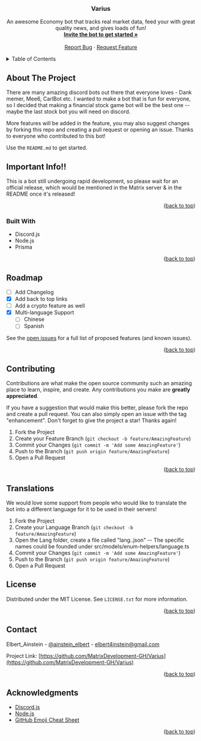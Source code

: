 <!-- Improved compatibility of back to top link: See: ttps://github.com/Wall-Street-Bets/discord-bot.git/pull/73 -->

<a name="readme-top"></a>

<!-- PROJECT LOGO -->
<br />
<div align="center">

  <h3 align="center">Varius</h3>

  <p align="center">
    An awesome Economy bot that tracks real market data, feed your with great quality news, and gives loads of fun!
    <br />
    <a href="https://discord.com/api/oauth2/authorize?client_id=1119834966965096539&permissions=8&scope=bot"><strong>Invite the bot to get started »</strong></a>
    <br />
    <br />
    <a href="https://github.com/MatrixDevelopment-GH/Varius/issues">Report Bug</a>
    ·
    <a href="https://github.com/MatrixDevelopment-GH/Varius/issues">Request Feature</a>
  </p>
</div>

<!-- TABLE OF CONTENTS -->
<details>
  <summary>Table of Contents</summary>
  <ol>
    <li>
      <a href="#about-the-project">About The Project</a>
      <ul>
        <li><a href="#built-with">Built With</a></li>
      </ul>
    </li>
    <li><a href="#roadmap">Roadmap</a></li>
    <li><a href="#contributing">Contributing</a></li>
    <li><a href="#license">License</a></li>
    <li><a href="#contact">Contact</a></li>
    <li><a href="#acknowledgments">Acknowledgments</a></li>
  </ol>
</details>

<!-- ABOUT THE PROJECT -->

## About The Project

There are many amazing discord bots out there that everyone loves - Dank memer, Mee6, CarlBot etc. I wanted to make a bot that is fun for everyone, so I decided that making a financial stock game bot will be the best one -- maybe the last stock bot you will need on discord.

More features will be added in the feature, you may also suggest changes by forking this repo and creating a pull request or opening an issue. Thanks to everyone who contributed to this bot!

Use the `README.md` to get started.

## Important Info!!

This is a bot still undergoing rapid development, so please wait for an official release, which would be mentioned in the Matrix server & in the README once it's released!

<p align="right">(<a href="#readme-top">back to top</a>)</p>

### Built With

-   Discord.js
-   Node.js
-   Prisma

<p align="right">(<a href="#readme-top">back to top</a>)</p>

## Roadmap

-   [ ] Add Changelog
-   [x] Add back to top links
-   [ ] Add a crypto feature as well
-   [x] Multi-language Support
    -   [ ] Chinese
    -   [ ] Spanish

See the [open issues](https://github.com/Wall-Street-Bets/Stock-bot.git/issues) for a full list of proposed features (and known issues).

<p align="right">(<a href="#readme-top">back to top</a>)</p>

<!-- CONTRIBUTING -->

## Contributing

Contributions are what make the open source community such an amazing place to learn, inspire, and create. Any contributions you make are **greatly appreciated**.

If you have a suggestion that would make this better, please fork the repo and create a pull request. You can also simply open an issue with the tag "enhancement".
Don't forget to give the project a star! Thanks again!

1. Fork the Project
2. Create your Feature Branch (`git checkout -b feature/AmazingFeature`)
3. Commit your Changes (`git commit -m 'Add some AmazingFeature'`)
4. Push to the Branch (`git push origin feature/AmazingFeature`)
5. Open a Pull Request

<p align="right">(<a href="#readme-top">back to top</a>)</p>

## Translations

We would love some support from people who would like to translate the bot into a different language for it to be used in their servers!

1. Fork the Project
2. Create your Language Branch (`git checkout -b feature/AmazingFeature`)
3. Open the Lang folder, create a file called "lang.<yourlanguage>.json" -- The specific names could be founded under src/models/enum-helpers/language.ts
4. Commit your Changes (`git commit -m 'Add some AmazingFeature'`)
5. Push to the Branch (`git push origin feature/AmazingFeature`)
6. Open a Pull Request

<!-- LICENSE -->

## License

Distributed under the MIT License. See `LICENSE.txt` for more information.

<p align="right">(<a href="#readme-top">back to top</a>)</p>

<!-- CONTACT -->

## Contact

Elbert_Ainstein - [@ainstein_elbert](https://twitter.com/ainstein_elbert) - elbert4instein@gmail.com

Project Link: [https://github.com/MatrixDevelopment-GH/Varius](https://github.com/MatrixDevelopment-GH/Varius)

<p align="right">(<a href="#readme-top">back to top</a>)</p>

<!-- ACKNOWLEDGMENTS -->

## Acknowledgments

-   [Discord.js](https://discord.js.org)
-   [Node.js](https://nodejs.org)
-   [GitHub Emoji Cheat Sheet](https://www.webpagefx.com/tools/emoji-cheat-sheet)

<p align="right">(<a href="#readme-top">back to top</a>)</p>
